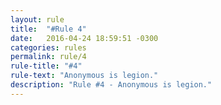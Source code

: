 ```yaml
---
layout: rule
title:  "#Rule 4"
date:   2016-04-24 18:59:51 -0300
categories: rules
permalink: rule/4
rule-title: "#4"
rule-text: "Anonymous is legion."
description: "Rule #4 - Anonymous is legion."
---
```

